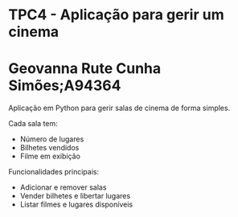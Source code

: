 # TPC4 - Aplicação para gerir um cinema

# Geovanna Rute Cunha Simões;A94364

Aplicação em Python para gerir salas de cinema de forma simples.

Cada sala tem:
- Número de lugares
- Bilhetes vendidos
- Filme em exibição

Funcionalidades principais:
- Adicionar e remover salas
- Vender bilhetes e libertar lugares
- Listar filmes e lugares disponíveis

